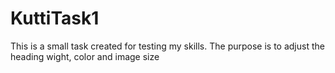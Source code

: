 # KuttiTask1
This is a small task created for testing my skills. The purpose is to adjust the heading wight, color and image size
